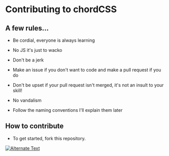 # Contributing to chordCSS
## A few rules...
- Be cordial, everyone is always learning

- No JS it's just to wacko

- Don't be a jerk

- Make an issue if you don't want to code
and make a pull request if you do

- Don't be upset if your pull request isn't merged,
it's not an insult to your skill!

- No vandalism

- Follow the naming conventions I'll explain them later


## How to contribute
- To get started, fork this repository.

<a href ="http://youtube.com/watch?v=Tt5ShaI5hW8" title =" Link Title " ><img src =" {image-url} " alt =" Alternate Text " /> </a>
